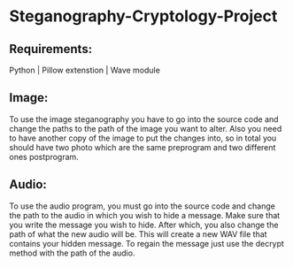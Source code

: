 # Steganography-Cryptology-Project

## Requirements:
Python |
Pillow extenstion |
Wave module 

## Image:
To use the image steganography you have to go into the source code and change the paths to the path of the image you want to alter. Also you need to have another copy of the image to put the changes into, so in total you should have two photo which are the same preprogram and two different ones postprogram.

## Audio:
To use the audio program, you must go into the source code and change the path to the audio in which you wish to hide a message. Make sure that you write the message you wish to hide. After which, you also change the path of what the new audio will be. This will create a new WAV file that contains your hidden message. To regain the message just use the decrypt method with the path of the audio. 
